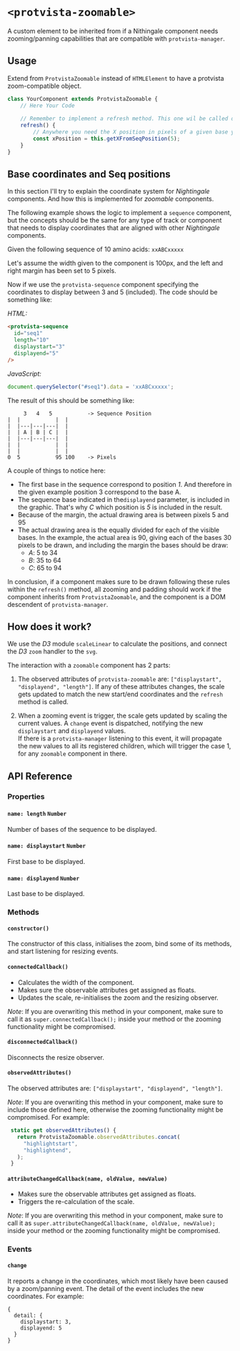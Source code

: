 # `<protvista-zoomable>`
A custom element to be inherited from if a Nithingale component needs zooming/panning capabilities that are compatible with `protvista-manager`.

## Usage
Extend from `ProtvistaZoomable` instead of `HTMLElement` to have a protvista zoom-compatible object.
```javascript
class YourComponent extends ProtvistaZoomable {
    // Here Your Code
    
    // Remember to implement a refresh method. This one wil be called on zooming events
    refresh() {
        // Anywhere you need the X position in pixels of a given base you can get it this way
        const xPosition = this.getXFromSeqPosition(5); 
    }
}
```

## Base coordinates and Seq positions

In this section I'll try to explain the coordinate system for _Nightingale_ components.
And how this is implemented for _zoomable_ components.

The following example shows the logic to implement a `sequence` component, but the concepts should be the same for any 
type of track or component that needs to display coordinates that are aligned with other _Nightingale_ components.

Given the following sequence of 10 amino acids: `xxABCxxxxx` 

Let's assume the width given to the component is 100px, and the left and right margin has been set to 5 pixels.

Now if we use the `protvista-sequence` component specifying the coordinates to display between 3 and 5 (included). 
The code should be something like:

*HTML:*
```html
<protvista-sequence
  id="seq1"
  length="10"
  displaystart="3"
  displayend="5"
/>
```

*JavaScript:*
```javascript
document.querySelector("#seq1").data = 'xxABCxxxxx';
``` 

The result of this should be something like:

```
     3   4   5           -> Sequence Position
|  |           |  |
|  |---|---|---|  |
|  | A | B | C |  |
|  |---|---|---|  |
|  |           |  |
|  |           |  |
0  5           95 100    -> Pixels
```

A couple of things to notice here:
* The first base in the sequence correspond to position _1_. 
  And therefore in the given example position 3 correspond to the base A.
* The sequence base indicated in the`displayend` parameter, is included in the graphic. 
  That's why _C_ which position is _5_ is included in the result.
* Because of the margin, the actual drawing area is between pixels 5 and 95
* The actual drawing area is the equally divided for each of the visible bases. 
  In the example, the actual area is 90, giving each of the bases 30 pixels to be drawn, and including the margin the bases should be draw:
  * *A*: 5 to 34
  * *B*: 35 to 64 
  * *C*: 65 to 94
  
In conclusion, if a component makes sure to be drawn following these rules within the `refresh()` method, 
all zooming and padding should work if the component inherits from `ProtvistaZoomable`, 
and the component is a DOM descendent of `protvista-manager`.    

## How does it work?
We use the _D3_ module `scaleLinear` to calculate the positions,
and connect the _D3_ `zoom` handler to the `svg`.

The interaction with a `zoomable` component has 2 parts:

1. The observed attributes of `protvista-zoomable` are: `["displaystart", "displayend", "length"]`.
   If any of these attributes changes, the scale gets updated to match the new start/end coordinates and the `refresh` method is called.
    
2. When a zooming event is trigger, the scale gets updated by scaling the current values. 
   A `change` event is dispatched, notifying the new `displaystart` and `displayend` values.   
   If there is a `protvista-manager` listening to this event, it will propagate the new values to all its registered children, which will trigger the case 1, for any `zoomable` component in there. 

  

## API Reference

### Properties
#### `name: length` `Number`
Number of bases of the sequence to be displayed.

#### `name: displaystart` `Number`
First base to be displayed.

#### `name: displayend` `Number`
Last base to be displayed.


### Methods
#### `constructor()`
The constructor of this class, initialises the zoom, bind some of its methods, and start listening for resizing events.

#### `connectedCallback()`
- Calculates the width of the component.
- Makes sure the observable attributes get assigned as floats. 
- Updates the scale, re-initialises the zoom and the resizing observer.

*Note*: If you are overwriting this method in your component, make sure to call it as `super.connectedCallback();` 
inside your method or the zooming functionality might be compromised.

#### `disconnectedCallback()`
Disconnects the resize observer.

#### `observedAttributes()`
The observed attributes are: `["displaystart", "displayend", "length"]`.

*Note*: If you are overwriting this method in your component, make sure to include those defined here,
 otherwise the zooming functionality might be compromised. For example:
 ```javascript
  static get observedAttributes() {
    return ProtvistaZoomable.observedAttributes.concat(
      "highlightstart",
      "highlightend",
    );
  }
```
#### `attributeChangedCallback(name, oldValue, newValue)`
- Makes sure the observable attributes get assigned as floats. 
- Triggers the re-calculation of the scale.
 
*Note*: If you are overwriting this method in your component, make sure to call it as 
        `super.attributeChangedCallback(name, oldValue, newValue);` inside your method or the zooming functionality 
        might be compromised.


### Events

#### `change`
It reports a change in the coordinates, which most likely have been caused by a zoom/panning event.
The detail of the event includes the new coordinates. For example:
```json5
{
  detail: {
    displaystart: 3,
    displayend: 5
  }
}
``` 
